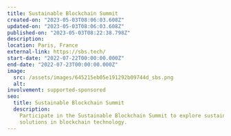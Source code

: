 ```yaml
---
title: Sustainable Blockchain Summit
created-on: "2023-05-03T08:06:03.608Z"
updated-on: "2023-05-03T08:06:03.608Z"
published-on: "2023-05-03T08:22:38.798Z"
description:
location: Paris, France
external-link: https://sbs.tech/
start-date: "2022-07-22T00:00:00.000Z"
end-date: "2022-07-23T00:00:00.000Z"
image:
  src: /assets/images/645215eb05e191292b09744d_sbs.png
  alt:
involvement: supported-sponsored
seo:
  title: Sustainable Blockchain Summit
  description:
    Participate in the Sustainable Blockchain Summit to explore sustainable
    solutions in blockchain technology.
---
```

